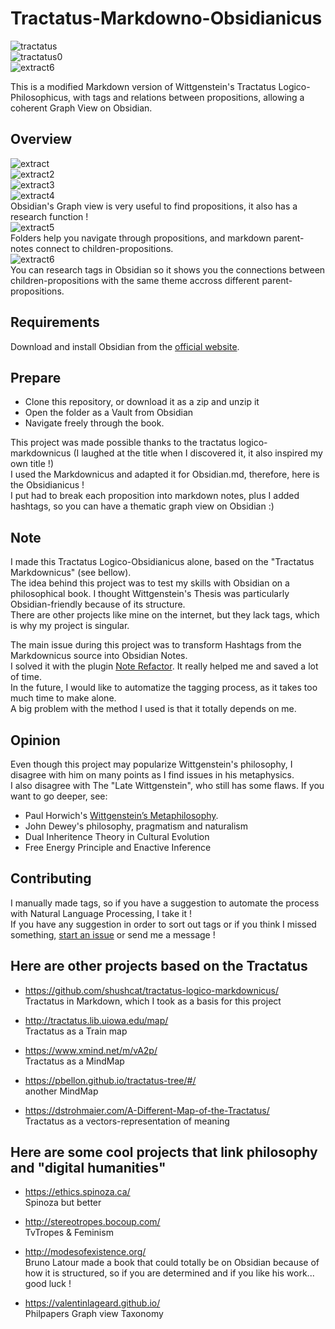 # Tractatus-Markdowno-Obsidianicus  
![tractatus](Obsidianicus_images/Wittgenstein_Obsidian.png)  
![tractatus0](Obsidianicus_images/tractatus_obsidian1.png)  
![extract6](tractatus_canvas_picture_1.png)

This is a modified Markdown version of Wittgenstein's Tractatus Logico-Philosophicus, with tags and relations between propositions, allowing a coherent Graph View on Obsidian.  

## Overview  
![extract](Obsidianicus_images/Tractatus1.png)  
![extract2](Obsidianicus_images/Tractatus2.png)  
![extract3](Obsidianicus_images/Tractatus3.png)  
![extract4](Obsidianicus_images/Tractatus4.png)  
Obsidian's Graph view is very useful to find propositions, it also has a research function !  
![extract5](Obsidianicus_images/Tractatus0.png)  
Folders help you navigate through propositions, and markdown parent-notes connect to children-propositions.  
![extract6](Obsidianicus_images/TractatusTags.png)  
You can research tags in Obsidian so it shows you the connections between children-propositions with the same theme accross different parent-propositions.  

## Requirements  
Download and install Obsidian from the [official website](https://obsidian.md).  

## Prepare  
- Clone this repository, or download it as a zip and unzip it  
- Open the folder as a Vault from Obsidian  
- Navigate freely through the book.  

This project was made possible thanks to the tractatus logico-markdownicus (I laughed at the title when I discovered it, it also inspired my own title !)  
I used the Markdownicus and adapted it for Obsidian.md, therefore, here is the Obsidianicus !  
I put had to break each proposition into markdown notes, plus I added hashtags, so you can have a thematic graph view on Obsidian :)  

## Note  
I made this Tractatus Logico-Obsidianicus alone, based on the "Tractatus Markdownicus" (see bellow).  
The idea behind this project was to test my skills with Obsidian on a philosophical book.
I thought Wittgenstein's Thesis was particularly Obsidian-friendly because of its structure.  
There are other projects like mine on the internet, but they lack tags, which is why my project is singular. 

The main issue during this project was to transform Hashtags from the Markdownicus source into Obsidian Notes.  
I solved it with the plugin [Note Refactor](https://github.com/lynchjames/note-refactor-obsidian). It really helped me and saved a lot of time.  
In the future, I would like to automatize the tagging process, as it takes too much time to make alone.  
A big problem with the method I used is that it totally depends on me.  


## Opinion  
Even though this project may popularize Wittgenstein's philosophy, I disagree with him on many points as I find issues in his metaphysics.  
I also disagree with The "Late Wittgenstein", who still has some flaws. If you want to go deeper, see:  
- Paul Horwich's [Wittgenstein’s Metaphilosophy](https://oxford.universitypressscholarship.com/view/10.1093/acprof:oso/9780199588879.001.0001/acprof-9780199588879).  
- John Dewey's philosophy, pragmatism and naturalism 
- Dual Inheritence Theory in Cultural Evolution  
- Free Energy Principle and Enactive Inference  

## Contributing  
I manually made tags, so if you have a suggestion to automate the process with Natural Language Processing, I take it !  
If you have any suggestion in order to sort out tags or if you think I missed something, [start an issue](https://github.com/Onto-Log/Tractatus-Markdowno-Obsidianicus/issues/new/choose) or send me a message !  

## Here are other projects based on the Tractatus  
- https://github.com/shushcat/tractatus-logico-markdownicus/  
Tractatus in Markdown, which I took as a basis for this project  

- http://tractatus.lib.uiowa.edu/map/  
Tractatus as a Train map  

- https://www.xmind.net/m/vA2p/  
Tractatus as a MindMap  

- https://pbellon.github.io/tractatus-tree/#/  
another MindMap  

- https://dstrohmaier.com/A-Different-Map-of-the-Tractatus/  
Tractatus as a vectors-representation of meaning  


## Here are some cool projects that link philosophy and "digital humanities"  
- https://ethics.spinoza.ca/  
Spinoza but better  

- http://stereotropes.bocoup.com/  
TvTropes & Feminism  

- http://modesofexistence.org/  
Bruno Latour made a book that could totally be on Obsidian because of how it is structured, so if you are determined and if you like his work... good luck !

- https://valentinlageard.github.io/  
Philpapers Graph view Taxonomy  
